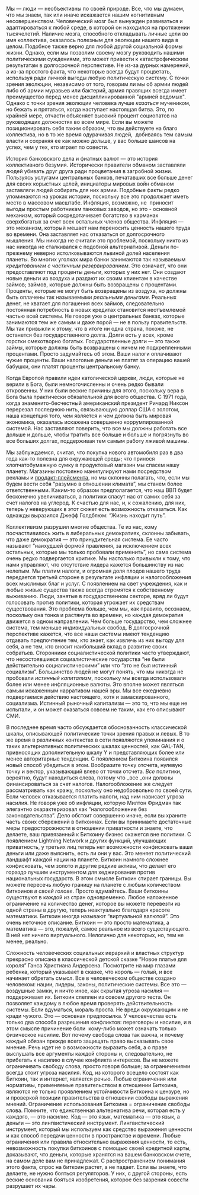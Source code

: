  

Мы — люди — необъективны по своей природе. Все, что мы думаем, что мы знаем, так или иначе искажается нашим когнитивным несовершенством. Человеческий мозг был вынужден развиваться и адаптироваться к любой среде, в которой он находился на протяжении тысячелетий. Наличие мозга, способного откладывать личные цели во имя коллектива, оказалось полезным для эволюции нашего вида в целом. Подобное также верно для любой другой социальной формы жизни. Однако, если мы позволим своему мозгу руководить нашими политическими суждениями, это может привести к катастрофическим результатам в долгосрочной перспективе. Не из-за дурных намерений, а из-за простого факта, что некоторые всегда будут процветать, используя ради личной выгоды любую политическую систему. С точки зрения эволюции, независимо от того, говорим ли мы об армии людей либо об армии муравьев или бактерий, армия правящих всегда имеет преимущество перед менее дисциплинированной "армией ведомых". Однако с точки зрения эволюции человека лучше _казаться_ мучеником, но бежать и прятаться, когда наступает настоящая битва. Это, по крайней мере, отчасти объясняет высокий процент социопатов на руководящих должностях во всем мире. Если вы можете позиционировать себя таким образом, что вы действуете на благо коллектива, но в то же время одурачивая людей, &nbsp;добиваясь тем самым власти и сохраняя ее как можно дольше, у вас больше шансов на успех, чем у тех, кто играет по совести.

История банковского дела и фиатных валют — это история коллективного безумия. Исторически правители обманом заставляли людей убивать друг друга ради процветания в загробной жизни. Пользуясь услугами центральных банков, печатавших все больше денег для своих корыстных целей, инициаторы мировых войн обманом заставляли людей собирать для них армии. Подобные факты редко упоминаются на уроках истории, поскольку все это продолжает иметь место в массовом масштабе. Инфляция, возможно, не &nbsp;приносит выгоды простым работникам танковых заводов, но это - основной механизм, который сосредотачивает богатство в карманах сверхбогатых за счет всех остальных членов общества. Инфляция — это механизм, который мешает нам переносить ценность нашего труда во времени. Она заставляет нас отказаться от долгосрочного мышления. Мы никогда не считали это проблемой, поскольку никто из нас никогда не сталкивался с подобной альтернативой. Деньги по-прежнему неверно истолковываются львиной долей населения планеты. Во многих уголках мира банки занимаются так называемым _кредитованием с частичным резервированием_. Это означает, что они предоставляют под проценты деньги, которых у них нет. Они создают новые деньги из воздуха и раздают их своим клиентам в качестве займов; займов, которые должны быть возвращены с процентами. Проценты, которые не могут быть возвращены из воздуха, но должны быть оплачены так называемыми _реальными деньгами_. Реальных денег, не хватает для погашения всех займов, следовательно постоянная потребность в новых кредитах становится неотъемлемой частью всей системы. Не говоря уже о центральных банках, которые занимаются тем же самым и даже порой — не в пользу правительств. Мы так привыкли к этому, что в итоге ни одна страна, похоже, не останется без государственного долга. Долги есть у всех, кроме горстки смехотворно богатых. Государственные долги — это также займы, которые должны быть возвращены с ничем не подкрепленными процентами. Просто задумайтесь об этом. Ваши налоги оплачивают чужие проценты. Ваши налоговые деньги не платят за операцию вашей бабушки, они платят проценты центральному банку.

Когда Европой правили идеи католической церкви, люди, которые не верили в Бога, были немногочисленны и очень редко бывали откровенны. У них были веские причины для этого, поскольку вера в Бога была практически обязательной для всего общества. С 1971 года, когда знаменито-бесчестный американский президент Ричард Никсон перерезал последнюю нить, связывающую доллар США с золотом, наша концепция того, чем является и чем должна быть мировая экономика, оказалась искажена совершенно коррумпированной системой. Нас заставляют поверить, что все мы должны работать все дольше и дольше, чтобы тратить все больше и больше и погрязнуть во все больших долгах, поддерживая тем самым работу лживой машины.

Мы заблуждаемся, считая, что покупка нового автомобиля раз в два года как-то полезна для окружающей среды; что принося хлопчатобумажную сумку в продуктовый магазин мы спасем нашу планету. Магазины постоянно манипулируют нами посредством рекламы и [продакт-плейсмента](https://ru.wikipedia.org/wiki/%D0%9F%D1%80%D0%BE%D0%B4%D0%B0%D0%BA%D1%82-%D0%BF%D0%BB%D0%B5%D0%B9%D1%81%D0%BC%D0%B5%D0%BD%D1%82), но мы склонны полагать, что, если мы будем вести себя “разумно в отношении климата”, мы станем более ответственными. Каким-то образом предполагается, что наш ВВП будет бесконечно увеличиваться, а политики спасут нас от самих себя за счет налогов на углерод. К счастью для нас, и, к сожалению, для них, теперь у неверующих в этот сюжет есть возможность отказаться. Как однажды выразился Джефф Голдблюм: “Жизнь находит путь”.

Коллективизм разрушил многие общества. Те из нас, кому посчастливилось жить в либеральных демократиях, склонны забывать, что даже демократия — это принудительная система. Ее часто называют “наихудшей формой правления, за исключением всех остальных, которые мы только пробовали применить”, но сама система очень редко подвергается критике. Мы настолько привыкли к тому, что нами управляют, что отсутствие лидера кажется большинству из нас нелепым. Мы платим налоги, и огромная доля плодов нашего труда передается третьей стороне в результате инфляции и налогообложения всех мыслимых благ и услуг. С появлением на свет учреждения, как и любые живые существа также всегда стремятся к собственному выживанию. Люди, занятые в государственном секторе, вряд ли будут голосовать против политики, которая угрожает их средствам существования. Это проблема больше, чем мы, как правило, осознаем, поскольку она тонка и растянута во времени, но каждая демократия движется в одном направлении. Чем больше государство, чем сложнее система, тем меньше индивидуальных свобод. В долгосрочной перспективе кажется, что все наши системы имеют тенденцию отдавать предпочтение тем, кто знает, как извлечь из них выгоду для себя, а не тем, кто вносит наибольший вклад в развитие своих собратьев. Сторонники социалистической политики часто утверждают, что несостоявшиеся социалистические государства “не были действительно социалистическими” или что “это не был истинный социализм”. Большинство людей не могут понять, что мы никогда не пробовали _истинный капитализм_, поскольку мы всегда использовали более или менее инфляционные валюты. Это вполне может являться самым искаженным нарративом нашей эры. Мы все ежедневно подвергаемся действию настоящего, хотя и замаскированного, социализма. Истинный рыночный капитализм — это то, что мы еще не испытали, и он может оказаться совсем не таким, как его описывают СМИ.

В последнее время часто обсуждается обоснованность классической шкалы, описывающей политические точки зрения правых и левых. В то же время в различных контекстах в сети появляются упоминания и о таких альтернативных политических шкалах ценностей, как GAL-TAN, привносящих дополнительную шкалу Y и представляющих более или менее авторитарные тенденции. С появлением Биткоина появился новый способ убедиться в этом. Вообразите точку отсчета, нулевую точку и вектор, указывающий влево от точки отсчета. _Все_ политики, вероятно, будут находиться слева, потому что _все _они должны финансироваться за счет налогов. Налогообложение же следует рассматривать как кражу, поскольку оно недобровольно по своей сути. Если человек отказывается платить налоги, над ним нависает угроза насилия. Не говоря уже об инфляции, которую Милтон Фридман так элегантно охарактеризовал как “налогообложение без законодательства”. Дело обстоит совершенно иначе, если вы храните часть своих сбережений в биткоинах. Если вы принимаете достаточные меры предосторожности в отношении приватности и знаете, что делаете, ваш привязанный к Биткоину бизнес окажется вне политики. С появлением Lightning Network и других функций, улучшающих приватность, у третьих лиц теперь нет возможности конфисковать ваши деньги или даже выяснить, есть ли они у вас. Это меняет политический ландшафт каждой нации на планете. Биткоин намного сложнее конфисковать, чем золото и другие редкие активы, что делает его гораздо лучшим инструментом для хеджирования против национальных государств. В этом смысле Биткоин стирает границы. Вы можете пересечь любую границу на планете с любым количеством биткоинов _в своей голове_. Просто вдумайтесь. Ваши биткоины существуют в каждой из стран одновременно. Любое наложенное ограничение на количество денег, которое вы можете перевезти из одной страны в другую, теперь неактуально благодаря красоте математики. Биткоин иногда называют “виртуальной валютой”. Это очень неточное описание. Биткоин — это просто математика, а математика — это, пожалуй, самое реальное из всего существующего. В ней нет ничего виртуального. Нелогично для некоторых, но, тем не менее, реально.

Сложность человеческих социальных иерархий и властных структур прекрасно описана в классической детской сказке “Новое платье для короля” Ганса Христиана Андерсена. Посмотрите на мир глазами ребенка, который указывает в сказке, что король — голый, и все начинает обретать смысл. Все в человеческом обществе создано человеком: нации, лидеры, законы, политические системы. Все это — воздушные замки, и ничто иное, как скрытая угроза насилия — поддерживает их. Биткоин слеплен из совсем другого теста. Он позволяет каждому в любое время проверять действительность системы. Если вдуматься, мораль проста. Не вреди окружающим и не кради чужого. Это — основная предпосылка. У человечества есть только два способа разрешения конфликтов: переговоры и насилие, и в этом смысле причинение боли &nbsp;кому-либо может означать только физическое насилие. Вот почему свобода слова так важна, и почему каждый обязан прежде всего защищать право высказывать свое мнение. Речь идет не о возможности выразить себя, а о праве выслушать все аргументы каждой стороны и, следовательно, не прибегать к насилию в случае конфликта интересов. Вы не можете ограничивать свободу слова, просто говоря больше; за ограничениями всегда стоит угроза насилия. Код, из которого всецело состоят как Биткоин, так и интернет, является речью. Любые ограничения или нормативы, применяемые правительством в отношении Биткоина, являются не только проявлением устойчивости Биткоина к цензуре, но и проверкой позиции правительства в отношении свободы выражения мнений. Ограничение использования Биткоина = ограничение свободы слова. Помните, что единственная альтернатива речи, которая есть у каждого, — это насилие. Код — это язык, математика — это язык, а деньги — это лингвистический инструмент. Лингвистический инструмент, который мы используем как средство выражения ценности и как способ передачи ценности в пространстве и времени. Любые ограничения или правила относительно выражения ценности, то есть, невозможность покупки биткоинов с помощью своей кредитной карты, доказывают, что деньги, которые хранятся на вашем банковском счете, на самом деле вам не принадлежат. С распространением понимания этого факта, спрос на биткоин растет, а не падает. Если вы знаете, что делаете, не нужно бояться регуляторов. У них, с другой стороны, есть веские основания бояться изобретения, которое без зазрения совести разрушает их чары.
